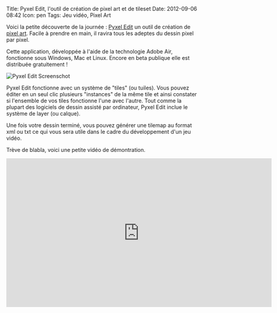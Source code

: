 Title: Pyxel Edit, l'outil de création de pixel art et de tileset
Date: 2012-09-06 08:42
Icon: pen
Tags: Jeu vidéo, Pixel Art


Voici la petite découverte de la journée : [Pyxel Edit](http://pyxeledit.com/) un outil de création de [pixel art](http://fr.wikipedia.org/wiki/Pixel_art).
Facile à prendre en main, il ravira tous les adeptes du dessin pixel par pixel. 

Cette application, développée à l'aide de la technologie Adobe Air, fonctionne sous Windows, Mac et Linux. Encore en beta publique elle est distribuée gratuitement !

![Pyxel Edit Screenschot](|filename|/images/pyxel-edit-screenshot.png)

Pyxel Edit fonctionne avec un système de "tiles" (ou tuiles). Vous pouvez éditer en un seul clic plusieurs "instances" de la même tile et ainsi constater si l'ensemble de vos tiles fonctionne l'une avec l'autre. Tout comme la plupart des logiciels de dessin assisté par ordinateur, Pyxel Edit inclue le système de layer (ou calque).

Une fois votre dessin terminé, vous pouvez générer une tilemap au format xml ou txt ce qui vous sera utile dans le cadre du développement d'un jeu vidéo.

Trève de blabla, voici une petite vidéo de démontration.

<iframe width="700" height="393" src="http://www.youtube.com/embed/wYowgVn5_8w" frameborder="0" allowfullscreen></iframe>